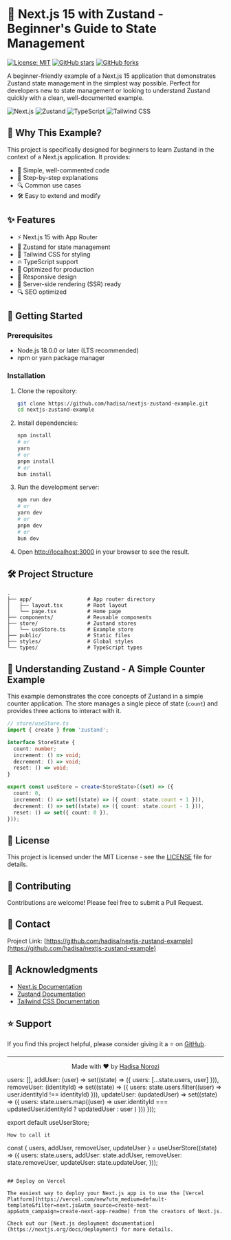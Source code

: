# 🚀 Next.js 15 with Zustand - Beginner's Guide to State Management

[![License: MIT](https://img.shields.io/badge/License-MIT-yellow.svg)](https://opensource.org/licenses/MIT)
[![GitHub stars](https://img.shields.io/github/stars/hadisa/nextjs-zustand-example?style=social)](https://github.com/hadisa/nextjs-zustand-example/stargazers)
[![GitHub forks](https://img.shields.io/github/forks/hadisa/nextjs-zustand-example?style=social)](https://github.com/hadisa/nextjs-zustand-example/network/members)

A beginner-friendly example of a Next.js 15 application that demonstrates Zustand state management in the simplest way possible. Perfect for developers new to state management or looking to understand Zustand quickly with a clean, well-documented example.

![Next.js](https://img.shields.io/badge/Next.js-000000?style=for-the-badge&logo=nextdotjs&logoColor=white)
![Zustand](https://img.shields.io/badge/Zustand-000000?style=for-the-badge&logo=zustand&logoColor=white)
![TypeScript](https://img.shields.io/badge/TypeScript-007ACC?style=for-the-badge&logo=typescript&logoColor=white)
![Tailwind CSS](https://img.shields.io/badge/Tailwind_CSS-38B2AC?style=for-the-badge&logo=tailwind-css&logoColor=white)

## 🎯 Why This Example?

This project is specifically designed for beginners to learn Zustand in the context of a Next.js application. It provides:

- 🧩 Simple, well-commented code
- 📖 Step-by-step explanations
- 🔍 Common use cases
- 🛠️ Easy to extend and modify

## ✨ Features

- ⚡ Next.js 15 with App Router
- 🐻 Zustand for state management
- 🎨 Tailwind CSS for styling
- 🔥 TypeScript support
- 🚀 Optimized for production
- 📱 Responsive design
- 🔄 Server-side rendering (SSR) ready
- 🔍 SEO optimized

## 🚀 Getting Started

### Prerequisites

- Node.js 18.0.0 or later (LTS recommended)
- npm or yarn package manager

### Installation

1. Clone the repository:
   ```bash
   git clone https://github.com/hadisa/nextjs-zustand-example.git
   cd nextjs-zustand-example
   ```

2. Install dependencies:
   ```bash
   npm install
   # or
   yarn
   # or
   pnpm install
   # or
   bun install
   ```

3. Run the development server:
   ```bash
   npm run dev
   # or
   yarn dev
   # or
   pnpm dev
   # or
   bun dev
   ```

4. Open [http://localhost:3000](http://localhost:3000) in your browser to see the result.

## 🛠️ Project Structure

```
.
├── app/                  # App router directory
│   ├── layout.tsx        # Root layout
│   └── page.tsx          # Home page
├── components/           # Reusable components
├── store/                # Zustand stores
│   └── useStore.ts       # Example store
├── public/               # Static files
├── styles/               # Global styles
└── types/                # TypeScript types
```

## 🐻 Understanding Zustand - A Simple Counter Example

This example demonstrates the core concepts of Zustand in a simple counter application. The store manages a single piece of state (`count`) and provides three actions to interact with it.

```typescript
// store/useStore.ts
import { create } from 'zustand';

interface StoreState {
  count: number;
  increment: () => void;
  decrement: () => void;
  reset: () => void;
}

export const useStore = create<StoreState>((set) => ({
  count: 0,
  increment: () => set((state) => ({ count: state.count + 1 })),
  decrement: () => set((state) => ({ count: state.count - 1 })),
  reset: () => set({ count: 0 }),
}));
```

## 📄 License

This project is licensed under the MIT License - see the [LICENSE](LICENSE) file for details.

## 👏 Contributing

Contributions are welcome! Please feel free to submit a Pull Request.

## 📧 Contact

Project Link: [https://github.com/hadisa/nextjs-zustand-example](https://github.com/hadisa/nextjs-zustand-example)

## 🙌 Acknowledgments

- [Next.js Documentation](https://nextjs.org/docs)
- [Zustand Documentation](https://docs.pmnd.rs/zustand)
- [Tailwind CSS Documentation](https://tailwindcss.com/docs)

## ⭐ Support

If you find this project helpful, please consider giving it a ⭐ on [GitHub](https://github.com/hadisa/nextjs-zustand-example).

---

<p align="center">
  Made with ❤️ by <a href="https://github.com/hadisa">Hadisa Norozi</a>
</p>
  users: [],
  addUser: (user) => set((state) => ({ users: [...state.users, user] })),
  removeUser: (identityId) => set((state) => ({
    users: state.users.filter((user) => user.identityId !== identityId)
  })),
  updateUser: (updatedUser) => set((state) => ({
    users: state.users.map((user) =>
      user.identityId === updatedUser.identityId ? updatedUser : user
    )
  }))
}));

export default useUserStore;

```
How to call it 

```
  const { users, addUser, removeUser, updateUser } = useUserStore((state) => ({
    users: state.users,
    addUser: state.addUser,
    removeUser: state.removeUser,
    updateUser: state.updateUser,
  }));
```

## Deploy on Vercel

The easiest way to deploy your Next.js app is to use the [Vercel Platform](https://vercel.com/new?utm_medium=default-template&filter=next.js&utm_source=create-next-app&utm_campaign=create-next-app-readme) from the creators of Next.js.

Check out our [Next.js deployment documentation](https://nextjs.org/docs/deployment) for more details.
